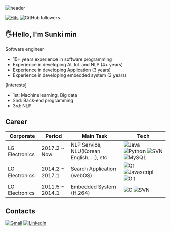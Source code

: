 ![header](https://capsule-render.vercel.app/api?type=waving&color=auto&height=300&section=header&text=THE%20NEXT%20STEP&fontSize=90)

[![Hits](https://hits.seeyoufarm.com/api/count/incr/badge.svg?url=https%3A%2F%2Fgithub.com%2Foksk1111&count_bg=%23A8A8A8&title_bg=%23555555&icon=&icon_color=%23E7E7E7&title=hits&edge_flat=false)](https://hits.seeyoufarm.com)
![GitHub followers](https://img.shields.io/github/followers/oksk1111?color=E7E7E7)

## 🖐Hello, I'm Sunki min

Software engineer
- 10+ years experience in software programming
- Experience in developing AI, IoT and NLP (4+ years)
- Experience in developing Application (3 years)
- Experience in developing embedded system (3 years)

[Interests]
- 1st: Machine learning, Big data
- 2nd: Back-end programming
- 3rd: NLP

## Career

| Corporate | Period | Main Task | Tech |
| ------ | ------ | ------ | ------ |
| LG Electronics | 2017.2 ~ Now | NLP Service, NLU(Korean English, ...), etc | ![Java](https://img.shields.io/badge/Java-%E2%98%85%E2%98%85%E2%98%85%E2%98%86%E2%98%86-E7E7E7?style=plastic&logo=Java&logoColor=white) ![Python](https://img.shields.io/badge/Python-%E2%98%85%E2%98%85%E2%98%85%E2%98%86%E2%98%86-E7E7E7?style=plastic&logo=Python&logoColor=white) ![SVN](https://img.shields.io/badge/-SVN-676767?style=plastic&logo=Subversion&logoColor=white) ![MySQL](https://img.shields.io/badge/-MySQL-676767?style=plastic&logo=MySQL&logoColor=white) |
| LG Electronics | 2014.2 ~ 2017.1 | Search Application (webOS) | ![Qt](https://img.shields.io/badge/Qt/QML-%E2%98%85%E2%98%85%E2%98%85%E2%98%86%E2%98%86-E7E7E7?style=plastic&logo=Qt&logoColor=white) ![Javascript](https://img.shields.io/badge/Javascript-%E2%98%85%E2%98%85%E2%98%86%E2%98%86%E2%98%86-E7E7E7?style=plastic&logo=Javascript&logoColor=white) ![Git](https://img.shields.io/badge/-Git-676767?style=plastic&logo=Git&logoColor=white) |
| LG Electronics | 2011.5 ~ 2014.1 | Embedded System (H.264) | ![C](https://img.shields.io/badge/C-%E2%98%85%E2%98%85%E2%98%85%E2%98%85%E2%98%86-E7E7E7?style=plastic&logo=C&logoColor=white) ![SVN](https://img.shields.io/badge/-SVN-676767?style=plastic&logo=Subversion&logoColor=white) |


## Contacts
[![Gmail](https://img.shields.io/badge/Gmail-d14836?style=flat-square&logo=Gmail&logoColor=white&link=mailto:oksk1111@gmail.com)](mailto:oksk1111@gmail)
[![LinkedIn](https://img.shields.io/badge/LinkedIn-1066c2?style=flat-square&logo=LinkedIn&logoColor=white&link=https://www.linkedin.com/in/sunkimin-009085141/)](https://www.linkedin.com/in/sunkimin-009085141/)


<!---
[Worked with]
1. Tech : Java, Python, Qt/QML, C, Objective-C, HTML5, CSS3, Javascript
2. Framawork/Lib : POS library(Sejong tagset, BASIS, CELI)
3. Server : MySQL, Tomcat
4. Versioning : SVN, Git
5. Environment : Linux, iOS, Windows
6. DevOps : Jira
7. Etc : Jenkins
--->


<!---
oksk1111/oksk1111 is a ✨ special ✨ repository because its `README.md` (this file) appears on your GitHub profile.
You can click the Preview link to take a look at your changes.
--->
